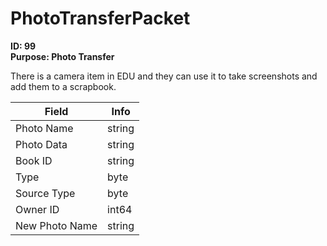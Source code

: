 # PhotoTransferPacket

**ID: 99**  
**Purpose: Photo Transfer**  

There is a camera item in EDU and they can use it to take screenshots and add them to a scrapbook.

<table><thead><tr><th>Field</th><th>Info</th></tr></thead><tbody>
<tr><td>Photo Name</td><td>string</td></tr>
<tr><td>Photo Data</td><td>string</td></tr>
<tr><td>Book ID</td><td>string</td></tr>
<tr><td>Type</td><td>byte</td></tr>
<tr><td>Source Type</td><td>byte</td></tr>
<tr><td>Owner ID</td><td>int64</td></tr>
<tr><td>New Photo Name</td><td>string</td></tr>
</tbody></table>